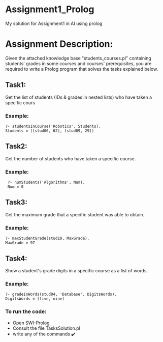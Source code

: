 # Assignment1_Prolog
My solution for Assignment1 in AI using prolog

# Assignment Description:
  Given the attached knowledge base "students_courses.pl" containing students' grades in
  some courses and courses' prerequisites, you are required to write a Prolog program
  that solves the tasks explained below.

## Task1:
  Get the list of students (IDs & grades in nested lists) who have taken a specific cours
  ### Example:
    ?- studentsInCourse('Robotics', Students).
    Students = [[stud06, 62], [stud09, 29]]
 
 ## Task2:
   Get the number of students who have taken a specific course.
   ### Example:
     ?- numStudents('Algorithms', Num).
     Num = 0
   
## Task3:
  Get the maximum grade that a specific student was able to obtain.

  ### Example:
    ?- maxStudentGrade(stud10, MaxGrade).
    MaxGrade = 97
   
## Task4:
  Show a student's grade digits in a specific course as a list of words.

  ### Example:
    ?- gradeInWords(stud04, 'Database', DigitsWords).
    DigitsWords = [five, nine]
    

    
    
### To run the code:
  - Open SWI-Prolog 
  - Consult the file TasksSolution.pl
  - write any of the commands :heavy_check_mark:




